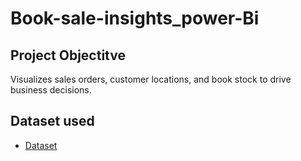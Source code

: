 # Book-sale-insights_power-Bi
## Project Objectitve
Visualizes sales orders, customer locations, and book stock to drive business decisions.
## Dataset used
- <a href="https://github.com/hussainbutt093/Book-sale-insights_power-Bi/blob/main/Book%20sales%20insights.pbix"> Dataset<a/>

